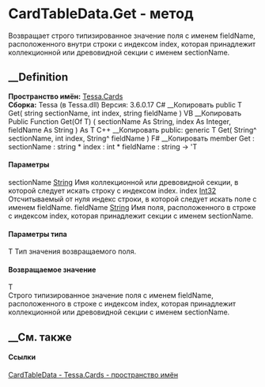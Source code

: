 # CardTableData.Get<T> \- метод
Возвращает строго типизированное значение поля с именем fieldName,
расположенного внутри строки с индексом index, которая принадлежит
коллекционной или древовидной секции с именем sectionName.
## __Definition
 **Пространство имён:** [Tessa.Cards](N_Tessa_Cards.htm)  
 **Сборка:** Tessa (в Tessa.dll) Версия: 3.6.0.17
C# __Копировать
     public T Get<T>(
    	string sectionName,
    	int index,
    	string fieldName
    )
VB __Копировать
     Public Function Get(Of T) ( 
    	sectionName As String,
    	index As Integer,
    	fieldName As String
    ) As T
C++ __Копировать
     public:
    generic<typename T>
    T Get(
    	String^ sectionName, 
    	int index, 
    	String^ fieldName
    )
F# __Копировать
     member Get : 
            sectionName : string * 
            index : int * 
            fieldName : string -> 'T 
#### Параметры
sectionName [String](https://learn.microsoft.com/dotnet/api/system.string)
     Имя коллекционной или древовидной секции, в которой следует искать строку с индексом index. 
index [Int32](https://learn.microsoft.com/dotnet/api/system.int32)
     Отсчитываемый от нуля индекс строки, в которой следует искать поле с именем fieldName. 
fieldName [String](https://learn.microsoft.com/dotnet/api/system.string)
     Имя поля, расположенного в строке с индексом index, которая принадлежит секции с именем sectionName. 
#### Параметры типа
T
    Тип значения возвращаемого поля.
#### Возвращаемое значение
T  
Строго типизированное значение поля с именем fieldName, расположенного в
строке с индексом index, которая принадлежит коллекционной или древовидной
секции с именем sectionName.
## __См. также
#### Ссылки
[CardTableData - ](T_Tessa_Cards_CardTableData.htm)
[Tessa.Cards - пространство имён](N_Tessa_Cards.htm)
